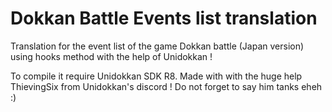 # Dokkan Battle Events list translation 
Translation for the event list of the game Dokkan battle (Japan version) using hooks method with the help of Unidokkan !

To compile it require Unidokkan SDK R8.
Made with with the huge help ThievingSix from Unidokkan's discord !
Do not forget to say him tanks eheh :)

